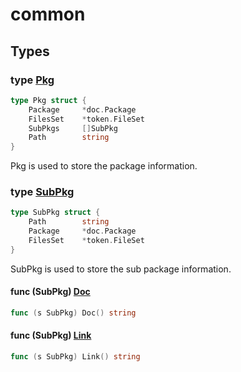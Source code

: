 # common

## Types

### type [Pkg](common.go#L9)

```go
type Pkg struct {
	Package		*doc.Package
	FilesSet	*token.FileSet
	SubPkgs		[]SubPkg
	Path		string
}
```

Pkg is used to store the package information.

### type [SubPkg](common.go#L17)

```go
type SubPkg struct {
	Path		string
	Package		*doc.Package
	FilesSet	*token.FileSet
}
```

SubPkg is used to store the sub package information.

#### func (SubPkg) [Doc](common.go#L27)

```go
func (s SubPkg) Doc() string
```

#### func (SubPkg) [Link](common.go#L23)

```go
func (s SubPkg) Link() string
```
